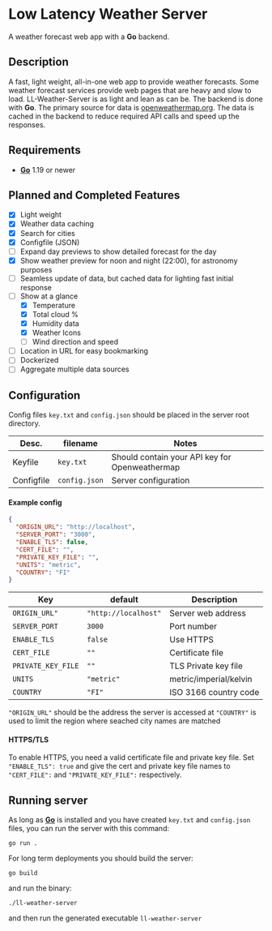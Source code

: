 # Low Latency Weather Server

A weather forecast web app with a **Go** backend.

## Description

A fast, light weight, all-in-one web app to provide weather forecasts. Some weather forecast services provide web pages that are heavy and slow to load. LL-Weather-Server is as light and lean as can be. The backend is done with **Go**. The primary source for data is [openweathermap.org](https://openweathermap.org/api). The data is cached in the backend to reduce required API calls and speed up the responses.

## Requirements

- [**Go**](https://go.dev/) 1.19 or newer

## Planned and Completed Features

- [x] Light weight
- [x] Weather data caching
- [x] Search for cities
- [x] Configfile (JSON)
- [ ] Expand day previews to show detailed forecast for the day
- [x] Show weather preview for noon and night (22:00), for astronomy purposes
- [ ] Seamless update of data, but cached data for lighting fast initial response
- [ ] Show at a glance
  - [x] Temperature
  - [x] Total cloud %
  - [x] Humidity data
  - [x] Weather Icons
  - [ ] Wind direction and speed
- [ ] Location in URL for easy bookmarking
- [ ] Dockerized
- [ ] Aggregate multiple data sources

## Configuration

Config files `key.txt` and `config.json` should be placed in the server root directory.

| Desc. | filename | Notes |
| -- | -- | -- |
| Keyfile | `key.txt` | Should contain your API key for Openweathermap |
| Configfile | `config.json` | Server configuration |

#### Example config

```json
{
  "ORIGIN_URL": "http://localhost",
  "SERVER_PORT": "3000",
  "ENABLE_TLS": false,
  "CERT_FILE": "",
  "PRIVATE_KEY_FILE": "",
  "UNITS": "metric",
  "COUNTRY": "FI"
}
```

| Key | default | Description |
| -- | -- | -- |
| `ORIGIN_URL"` | `"http://localhost"` | Server web address |
| `SERVER_PORT` | `3000` | Port number |
| `ENABLE_TLS` | `false` | Use HTTPS |
| `CERT_FILE` | `""` | Certificate file |
| `PRIVATE_KEY_FILE` | `""` | TLS Private key file |
| `UNITS` | `"metric"` | metric/imperial/kelvin |
| `COUNTRY` | `"FI"` | ISO 3166 country code |

`"ORIGIN_URL"` should be the address the server is accessed at
`"COUNTRY"` is used to limit the region where seached city names are matched

#### HTTPS/TLS

To enable HTTPS, you need a valid certificate file and private key file.
Set `"ENABLE_TLS": true` and give the cert and private key file names to `"CERT_FILE":` and `"PRIVATE_KEY_FILE":` respectively.

## Running server

As long as [**Go**](https://go.dev/) is installed and you have created `key.txt` and `config.json` files, you can run the server with this command:
```
go run .
```

For long term deployments you should build the server:
```
go build
```
and run the binary:
```
./ll-weather-server
```

and then run the generated executable `ll-weather-server`
